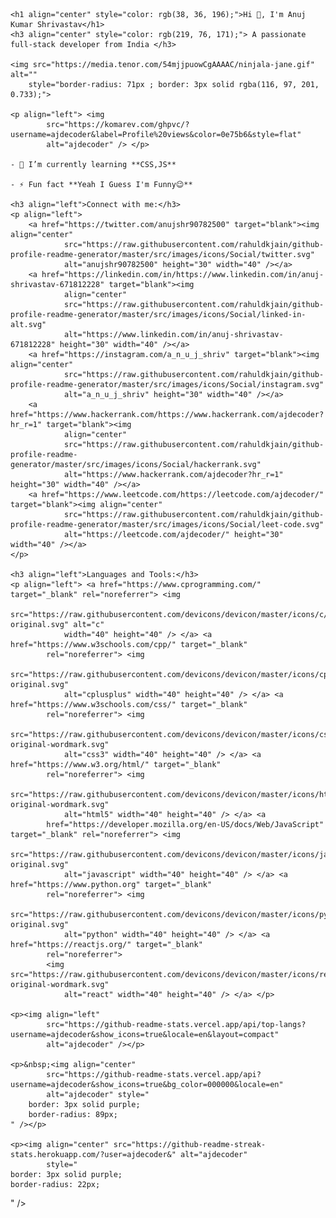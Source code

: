 
    <h1 align="center" style="color: rgb(38, 36, 196);">Hi 👋, I'm Anuj Kumar Shrivastav</h1>
    <h3 align="center" style="color: rgb(219, 76, 171);"> A passionate full-stack developer from India </h3>

    <img src="https://media.tenor.com/54mjjpuowCgAAAAC/ninjala-jane.gif" alt=""
        style="border-radius: 71px ; border: 3px solid rgba(116, 97, 201, 0.733);">

    <p align="left"> <img
            src="https://komarev.com/ghpvc/?username=ajdecoder&label=Profile%20views&color=0e75b6&style=flat"
            alt="ajdecoder" /> </p>

    - 🌱 I’m currently learning **CSS,JS**

    - ⚡ Fun fact **Yeah I Guess I'm Funny😉**

    <h3 align="left">Connect with me:</h3>
    <p align="left">
        <a href="https://twitter.com/anujshr90782500" target="blank"><img align="center"
                src="https://raw.githubusercontent.com/rahuldkjain/github-profile-readme-generator/master/src/images/icons/Social/twitter.svg"
                alt="anujshr90782500" height="30" width="40" /></a>
        <a href="https://linkedin.com/in/https://www.linkedin.com/in/anuj-shrivastav-671812228" target="blank"><img
                align="center"
                src="https://raw.githubusercontent.com/rahuldkjain/github-profile-readme-generator/master/src/images/icons/Social/linked-in-alt.svg"
                alt="https://www.linkedin.com/in/anuj-shrivastav-671812228" height="30" width="40" /></a>
        <a href="https://instagram.com/a_n_u_j_shriv" target="blank"><img align="center"
                src="https://raw.githubusercontent.com/rahuldkjain/github-profile-readme-generator/master/src/images/icons/Social/instagram.svg"
                alt="a_n_u_j_shriv" height="30" width="40" /></a>
        <a href="https://www.hackerrank.com/https://www.hackerrank.com/ajdecoder?hr_r=1" target="blank"><img
                align="center"
                src="https://raw.githubusercontent.com/rahuldkjain/github-profile-readme-generator/master/src/images/icons/Social/hackerrank.svg"
                alt="https://www.hackerrank.com/ajdecoder?hr_r=1" height="30" width="40" /></a>
        <a href="https://www.leetcode.com/https://leetcode.com/ajdecoder/" target="blank"><img align="center"
                src="https://raw.githubusercontent.com/rahuldkjain/github-profile-readme-generator/master/src/images/icons/Social/leet-code.svg"
                alt="https://leetcode.com/ajdecoder/" height="30" width="40" /></a>
    </p>

    <h3 align="left">Languages and Tools:</h3>
    <p align="left"> <a href="https://www.cprogramming.com/" target="_blank" rel="noreferrer"> <img
                src="https://raw.githubusercontent.com/devicons/devicon/master/icons/c/c-original.svg" alt="c"
                width="40" height="40" /> </a> <a href="https://www.w3schools.com/cpp/" target="_blank"
            rel="noreferrer"> <img
                src="https://raw.githubusercontent.com/devicons/devicon/master/icons/cplusplus/cplusplus-original.svg"
                alt="cplusplus" width="40" height="40" /> </a> <a href="https://www.w3schools.com/css/" target="_blank"
            rel="noreferrer"> <img
                src="https://raw.githubusercontent.com/devicons/devicon/master/icons/css3/css3-original-wordmark.svg"
                alt="css3" width="40" height="40" /> </a> <a href="https://www.w3.org/html/" target="_blank"
            rel="noreferrer"> <img
                src="https://raw.githubusercontent.com/devicons/devicon/master/icons/html5/html5-original-wordmark.svg"
                alt="html5" width="40" height="40" /> </a> <a
            href="https://developer.mozilla.org/en-US/docs/Web/JavaScript" target="_blank" rel="noreferrer"> <img
                src="https://raw.githubusercontent.com/devicons/devicon/master/icons/javascript/javascript-original.svg"
                alt="javascript" width="40" height="40" /> </a> <a href="https://www.python.org" target="_blank"
            rel="noreferrer"> <img
                src="https://raw.githubusercontent.com/devicons/devicon/master/icons/python/python-original.svg"
                alt="python" width="40" height="40" /> </a> <a href="https://reactjs.org/" target="_blank"
            rel="noreferrer">
            <img src="https://raw.githubusercontent.com/devicons/devicon/master/icons/react/react-original-wordmark.svg"
                alt="react" width="40" height="40" /> </a> </p>

    <p><img align="left"
            src="https://github-readme-stats.vercel.app/api/top-langs?username=ajdecoder&show_icons=true&locale=en&layout=compact"
            alt="ajdecoder" /></p>

    <p>&nbsp;<img align="center"
            src="https://github-readme-stats.vercel.app/api?username=ajdecoder&show_icons=true&bg_color=000000&locale=en"
            alt="ajdecoder" style="
        border: 3px solid purple;
        border-radius: 89px;
    " /></p>

    <p><img align="center" src="https://github-readme-streak-stats.herokuapp.com/?user=ajdecoder&" alt="ajdecoder"
            style="
    border: 3px solid purple;
    border-radius: 22px;
" /></p>
